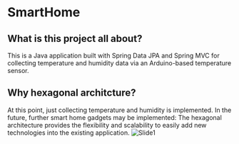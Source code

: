 # SmartHome
## What is this project all about?
This is a Java application built with Spring Data JPA and Spring MVC for collecting temperature and humidity data via an Arduino-based temperature sensor.

## Why hexagonal architcture?
At this point, just collecting temperature and humidity is implemented. In the future, further smart home gadgets may be implemented: The hexagonal architecture provides the flexibility and scalability to easily add new technologies into the existing application.
![Slide1](https://github.com/nkls-bkr/SmartHome/assets/117308963/3a5e88a9-7db9-459f-9707-7c1423582847)
